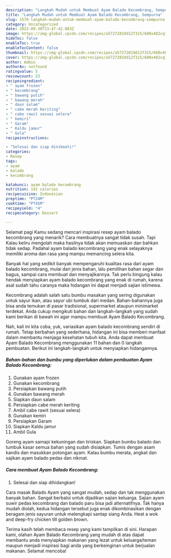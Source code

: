 ```yaml
---
description: "Langkah Mudah untuk Membuat Ayam Balado Kecombrang, Sempurna"
title: "Langkah Mudah untuk Membuat Ayam Balado Kecombrang, Sempurna"
slug: 1576-langkah-mudah-untuk-membuat-ayam-balado-kecombrang-sempurna
category: Uncategorized
date: 2022-09-30T23:47:42.083Z
image: https://img-global.cpcdn.com/recipes/a57272819d12f315/680x482cq70/ayam-balado-kecombrang-foto-resep-utama.jpg
hideToc: false
enableToc: true
enableTocContent: false
thumbnail: https://img-global.cpcdn.com/recipes/a57272819d12f315/680x482cq70/ayam-balado-kecombrang-foto-resep-utama.jpg
cover: https://img-global.cpcdn.com/recipes/a57272819d12f315/680x482cq70/ayam-balado-kecombrang-foto-resep-utama.jpg
author: Admin
authorAv: notfound
ratingvalue: 5
reviewcount: 23
recipeingredient:
- " ayam frozen"
- " kecombrang"
- " bawang putih"
- " bawang merah"
- " daun salam"
- " cabe merah keriting"
- " cabe rawit sesuai selera"
- " kemiri"
- " Garam"
- " Kaldu jamur"
- " Gula"
recipeinstructions:

- "Selesai dan siap dinikmati!"
categories:
- Resep
tags:
- ayam
- balado
- kecombrang

katakunci: ayam balado kecombrang 
nutrition: 142 calories
recipecuisine: Indonesian
preptime: "PT24M"
cooktime: "PT45M"
recipeyield: "4"
recipecategory: Dessert

---
```



Selamat pagi Kamu sedang mencari inspirasi resep ayam balado kecombrang yang menarik? Cara membuatnya sangat tidak susah. Tapi Kalau keliru mengolah maka hasilnya tidak akan memuaskan dan bahkan tidak sedap. Padahal ayam balado kecombrang yang enak selayaknya memiliki aroma dan rasa yang mampu memancing selera kita.


Banyak hal yang sedikit banyak mempengaruhi kualitas rasa dari ayam balado kecombrang, mulai dari jenis bahan, lalu pemilihan bahan segar dan bagus, sampai cara membuat dan menyajikannya. Tak perlu bingung kalau hendak menyiapkan ayam balado kecombrang yang enak di rumah, karena asal sudah tahu caranya maka hidangan ini dapat menjadi sajian istimewa.

Kecombrang adalah salah satu bumbu masakan yang sering digunakan untuk sayur ikan, atau sayur ubi tumbuk dari medan. Bahan-bahannya juga bisa anda temukan di pasar tradisional, supermarket ataupun minimarket terdekat. Anda cukup mengikuti bahan dan langkah-langkah yang sudah kami berikan di bawah ini agar mampu membuat Ayam Balado Kecombrang.


Nah, kali ini kita coba, yuk, variasikan ayam balado kecombrang sendiri di rumah. Tetap berbahan yang sederhana, hidangan ini bisa memberi manfaat dalam membantu menjaga kesehatan tubuh kita. Anda dapat membuat Ayam Balado Kecombrang menggunakan 11 bahan dan 0 langkah pembuatan. Berikut ini langkah-langkah untuk menyiapkan hidangannya.

<!--inarticleads1-->

##### Bahan-bahan dan bumbu yang diperlukan dalam pembuatan Ayam Balado Kecombrang:

1. Gunakan  ayam frozen
1. Gunakan  kecombrang
1. Persiapkan  bawang putih
1. Gunakan  bawang merah
1. Siapkan  daun salam
1. Persiapkan  cabe merah keriting
1. Ambil  cabe rawit (sesuai selera)
1. Gunakan  kemiri
1. Persiapkan  Garam
1. Siapkan  Kaldu jamur
1. Ambil  Gula


Goreng ayam samapi kekuningan dan tiriskan. Siapkan bumbu balado dan tumbuk kasar semua bahan yang sudah disiapkan. Tumis dengan asam kandis dan masukkan potongan ayam. Kalau bumbu merata, angkat dan sajikan ayam balado pedas dan nikmat. 

<!--inarticleads2-->

##### Cara membuat Ayam Balado Kecombrang:


1. Selesai dan siap dihidangkan!

Cara masak Balado Ayam yang sangat mudah, sedap dan tak menggunakan banyak bahan. Sangat berbaloi untuk dijadikan sajian keluarga. Sajian ayam suwir pedas kecombrang dan balado paru bisa jadi alternatif﻿nya. Tak hanya mudah diolah, kedua hidangan tersebut juga enak dikombinasikan dengan beragam jenis sayuran untuk melengkapi santap siang Anda. Heat a wok and deep-fry chicken till golden brown. 

Terima kasih telah membaca resep yang kami tampilkan di sini. Harapan kami, olahan Ayam Balado Kecombrang yang mudah di atas dapat membantu anda menyiapkan makanan yang lezat untuk keluarga/teman maupun menjadi inspirasi bagi anda yang berkeinginan untuk berjualan makanan. Selamat mencoba!
